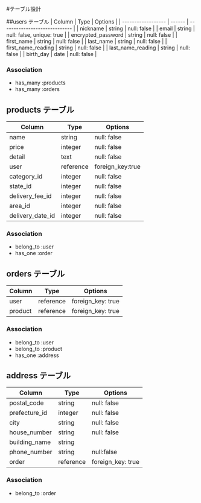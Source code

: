 #テーブル設計

##users テーブル
| Column             | Type   | Options                       |
| ------------------ | ------ | ----------------------------- |
| nickname           | string | null: false                   |
| email              | string | null: false, unique: true     |
| encrypted_password | string | null: false                   |
| first_name         | string | null: false                   |
| last_name          | string | null: false                   |
| first_name_reading | string | null: false                   |
| last_name_reading  | string | null: false                   |
| birth_day          | date   | null: false                   |

### Association
- has_many :products
- has_many :orders


## products テーブル
| Column           | Type      | Options          |
| -----------------| --------- | ---------------- |
| name             | string    | null: false      |
| price            | integer   | null: false      |
| detail           | text      | null: false      |
| user             | reference | foreign_key:true |
| category_id      | integer   | null: false      |
| state_id         | integer   | null: false      |
| delivery_fee_id  | integer   | null: false      |
| area_id          | integer   | null: false      |
| delivery_date_id | integer   | null: false      |

### Association
- belong_to :user
- has_one   :order


## orders テーブル
| Column  | Type      | Options           |
| ------- | --------- | ----------------- |
| user    | reference | foreign_key: true |
| product | reference | foreign_key: true |

### Association
- belong_to :user
- belong_to :product
- has_one   :address


## address テーブル
| Column        | Type     | Options           |
| ------------- | -------- | ----------------- |
| postal_code   | string   | null: false       |
| prefecture_id | integer  | null: false       |
| city          | string   | null: false       |
| house_number  | string   | null: false       |
| building_name | string   |                   |
| phone_number  | string   | null:false        |
| order         | reference| foreign_key: true |

### Association
- belong_to :order
